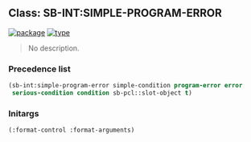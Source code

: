 ## Class: SB-INT:SIMPLE-PROGRAM-ERROR
[![package](https://img.shields.io/badge/Package-SB--INT-5f9ea0.svg?style=social&colorA=999999)](../) [![type](https://img.shields.io/badge/Type-Class-5f9ea0.svg?style=social&colorA=999999)](../#class) 

> No description.

### Precedence list
```cl
(sb-int:simple-program-error simple-condition program-error error
 serious-condition condition sb-pcl::slot-object t)
```
### Initargs
```cl
(:format-control :format-arguments)
```

